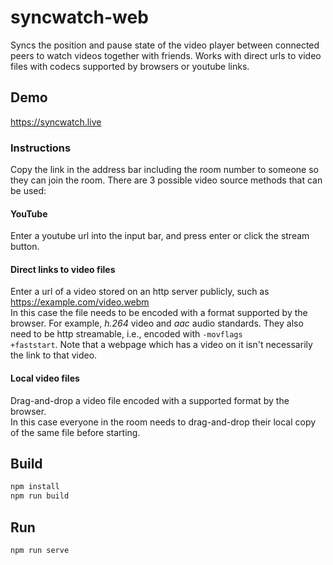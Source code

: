 # syncwatch-web
Syncs the position and pause state of the video player between connected peers to watch videos together with friends. 
Works with direct urls to video files with codecs supported by browsers or youtube links.

## Demo
https://syncwatch.live

### Instructions
Copy the link in the address bar including the room number to someone so they can join the room. There are 3 possible video source methods that can be used:
#### YouTube
Enter a youtube url into the input bar, and press enter or click the stream button.
#### Direct links to video files
Enter a url of a video stored on an http server publicly, such as https://example.com/video.webm<br>
In this case the file needs to be encoded with a format supported by the browser. For example, <i>h.264</i> video and <i>aac</i> audio standards.
They also need to be http streamable, i.e., encoded with <code>-movflags +faststart</code>.
Note that a webpage which has a video on it isn't necessarily the link to that video.

#### Local video files
Drag-and-drop a video file encoded with a supported format by the browser.<br>
In this case everyone in the room needs to drag-and-drop their local copy of the same file before starting.

## Build

```bash
npm install
npm run build
```

## Run

```
npm run serve
```
